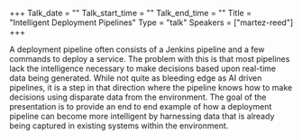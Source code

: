 +++
Talk_date = ""
Talk_start_time = ""
Talk_end_time = ""
Title = "Intelligent Deployment Pipelines"
Type = "talk"
Speakers = ["martez-reed"]
+++

A deployment pipeline often consists of a Jenkins pipeline and a few commands to deploy a service. The problem with this is that most pipelines lack the intelligence necessary to make decisions based upon real-time data being generated. While not quite as bleeding edge as AI driven pipelines, it is a step in that direction where the pipeline knows how to make decisions using disparate data from the environment. The goal of the presentation is to provide an end to end example of how a deployment pipeline can become more intelligent by harnessing data that is already being captured in existing systems within the environment.
